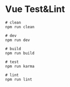 # Vue Test&Lint

```shell
# clean
npm run clean

# dev
npm run dev

# build
npm run build

# test
npm run karma

# lint
npm run lint
```